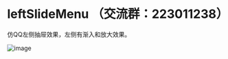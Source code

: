 # leftSlideMenu （交流群：223011238）
仿QQ左侧抽屉效果，左侧有渐入和放大效果。

![image](https://github.com/chennyhuang/LeftSlide/blob/master/leftSlideMenu.gif)